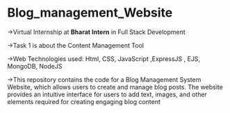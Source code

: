 ﻿# Blog_management_Website

 
->Virtual Internship at **Bharat Intern** in Full Stack Development

->Task 1 is about the Content Management Tool

->Web Technologies used: Html, CSS, JavaScript ,ExpressJS , EJS, MongoDB, NodeJS

->This repository contains the code for a Blog Management System Website, which allows users to create and manage blog posts. The website provides an intuitive interface 
  for users to add text, images, and other elements required for creating engaging blog content
